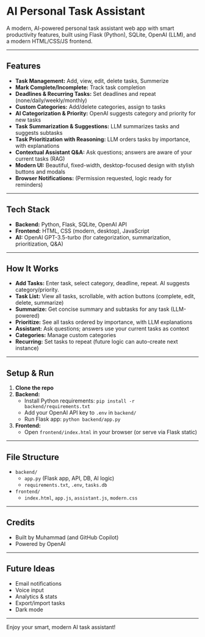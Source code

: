 # AI Personal Task Assistant

A modern, AI-powered personal task assistant web app with smart productivity features, built using Flask (Python), SQLite, OpenAI (LLM), and a modern HTML/CSS/JS frontend.

---

## Features

- **Task Management:** Add, view, edit, delete tasks, Summerize 
- **Mark Complete/Incomplete:** Track task completion
- **Deadlines & Recurring Tasks:** Set deadlines and repeat (none/daily/weekly/monthly)
- **Custom Categories:** Add/delete categories, assign to tasks
- **AI Categorization & Priority:** OpenAI suggests category and priority for new tasks
- **Task Summarization & Suggestions:** LLM summarizes tasks and suggests subtasks
- **Task Prioritization with Reasoning:** LLM orders tasks by importance, with explanations
- **Contextual Assistant Q&A:** Ask questions; answers are aware of your current tasks (RAG)
- **Modern UI:** Beautiful, fixed-width, desktop-focused design with stylish buttons and modals
- **Browser Notifications:** (Permission requested, logic ready for reminders)

---

## Tech Stack

- **Backend:** Python, Flask, SQLite, OpenAI API
- **Frontend:** HTML, CSS (modern, desktop), JavaScript
- **AI:** OpenAI GPT-3.5-turbo (for categorization, summarization, prioritization, Q&A)

---

## How It Works

- **Add Tasks:** Enter task, select category, deadline, repeat. AI suggests category/priority.
- **Task List:** View all tasks, scrollable, with action buttons (complete, edit, delete, summarize)
- **Summarize:** Get concise summary and subtasks for any task (LLM-powered)
- **Prioritize:** See all tasks ordered by importance, with LLM explanations
- **Assistant:** Ask questions; answers use your current tasks as context
- **Categories:** Manage custom categories
- **Recurring:** Set tasks to repeat (future logic can auto-create next instance)

---

## Setup & Run

1. **Clone the repo**
2. **Backend:**
   - Install Python requirements: `pip install -r backend/requirements.txt`
   - Add your OpenAI API key to `.env` in `backend/`
   - Run Flask app: `python backend/app.py`
3. **Frontend:**
   - Open `frontend/index.html` in your browser (or serve via Flask static)

---

## File Structure

- `backend/`
  - `app.py` (Flask app, API, DB, AI logic)
  - `requirements.txt`, `.env`, `tasks.db`
- `frontend/`
  - `index.html`, `app.js`, `assistant.js`, `modern.css`

---

## Credits
- Built by Muhammad (and GitHub Copilot)
- Powered by OpenAI

---

## Future Ideas
- Email notifications
- Voice input
- Analytics & stats
- Export/import tasks
- Dark mode

---

Enjoy your smart, modern AI task assistant!

